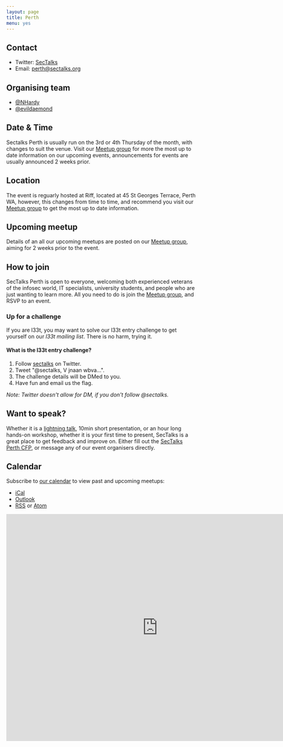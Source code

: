 ```yaml
---
layout: page
title: Perth
menu: yes
---
```

## Contact

* Twitter: [SecTalks](https://twitter.com/sectalks)
* Email: [perth@sectalks.org](mailto:perth@sectalks.org)

## Organising team

* [@NHardy](https://twitter.com/NHardy)
* [@evildaemond](https://twitter.com/evildaemond)

## Date & Time

Sectalks Perth is usually run on the 3rd or 4th Thursday of the month, with changes to suit the venue. Visit our [Meetup group](http://www.meetup.com/SecTalks-Perth/) for more the most up to date information on our upcoming events, announcements for events are usually announced 2 weeks prior.

## Location

The event is reguarly hosted at Riff, located at 45 St Georges Terrace, Perth WA, however, this changes from time to time, and recommend you visit our [Meetup group](https://www.meetup.com/SecTalks-Perth/) to get the most up to date information.

## Upcoming meetup

Details of an all our upcoming meetups are posted on our [Meetup group](https://www.meetup.com/SecTalks-Perth/), aiming for 2 weeks prior to the event.

## How to join

SecTalks Perth is open to everyone, welcoming both experienced veterans of the infosec world, IT specialists, university students, and people who are just wanting to learn more. All you need to do is join the [Meetup group](https://www.meetup.com/SecTalks-Perth/), and RSVP to an event.

### Up for a challenge

If you are l33t, you may want to solve our l33t entry challenge to get yourself on our *l33t mailing list*. There is no harm, trying it.

#### What is the l33t entry challenge?

1. Follow [sectalks](https://twitter.com/sectalks) on Twitter.
1. Tweet "@sectalks, V jnaan wbva...".
1. The challenge details will be DMed to you.
1. Have fun and email us the flag.

*Note: Twitter doesn't allow for DM, if you don't follow @sectalks.*

## Want to speak?

Whether it is a [lightning talk](https://en.wikipedia.org/wiki/Lightning_talk), 10min short presentation, or an hour long hands-on workshop, whether it is your first time to present, SecTalks is a great place to get feedback and improve on.
Either fill out the [SecTalks Perth CFP](https://goo.gl/4eT53i), or message any of our event organisers directly.

<!--
## Sponsors
#### Venue
<a href="http://www.spacecubed.com/en" 
   title="Spacecubed: Meeting room facilities for SecTalks Perth.">
    <img src="{{ site.baseurl }}/images/sponsors/spacecubed.png" 
         alt="Spacecubed: Meeting room facilities for SecTalks Perth." 
         class="sponsor">
</a>
-->
## Calendar 

Subscribe to [our calendar](http://www.meetup.com/SecTalks-Perth/events/) to view past and upcoming meetups:

* [iCal](webcal://www.meetup.com/SecTalks-Perth/events/ical/)
* [Outlook](http://www.meetup.com/SecTalks-Perth/events/ical/)
* [RSS](http://www.meetup.com/SecTalks-Perth/events/rss/) or [Atom](http://www.meetup.com/SecTalks-Perth/events/atom/)

<iframe src="https://calendar.google.com/calendar/b/3/embed?height=600&amp;wkst=1&amp;bgcolor=%23FFFFFF&amp;src=1mqk6rq9t3pcfigd4dvlkknesbsfl0jf%40import.calendar.google.com&amp;color=%2342104A&amp;ctz=Australia%2FPerth" style="border-width:0" width="800" height="600" frameborder="0" scrolling="no"></iframe>
